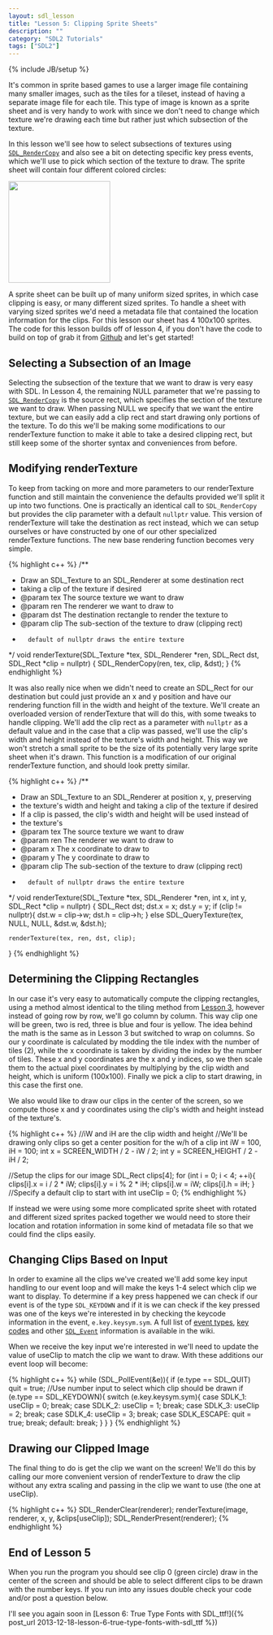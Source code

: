 ```yaml
---
layout: sdl_lesson
title: "Lesson 5: Clipping Sprite Sheets"
description: ""
category: "SDL2 Tutorials"
tags: ["SDL2"]
---
```

{% include JB/setup %}

It's common in sprite based games to use a larger image file containing many smaller images, such as the 
tiles for a tileset, instead of having a separate image file for each tile. This type of image is known
as a sprite sheet and is very handy to work with since we don't need to change which texture we're drawing
each time but rather just which subsection of the texture.

<!--more-->

In this lesson we'll see how to select subsections of textures using [`SDL_RenderCopy`](http://wiki.libsdl.org/SDL_RenderCopy) and also see a bit on detecting specific key press events, which we'll use to pick which section of 
the texture to draw. The sprite sheet will contain four different colored circles:

<a href="https://github.com/Twinklebear/TwinklebearDev-Lessons/raw/master/res/Lesson5/image.png">
	<img width="200" height="auto" class="centered"
		src="https://github.com/Twinklebear/TwinklebearDev-Lessons/raw/master/res/Lesson5/image.png" />
</a>
<br />

A sprite sheet can be built up of many uniform sized sprites, in which case clipping is easy, or many different
sized sprites. To handle a sheet with varying sized sprites we'd need a metadata file that contained the 
location information for the clips. For this lesson our sheet has 4 100x100 sprites. The code for this lesson builds 
off of lesson 4, if you don't have the code to build on top of
grab it from [Github](https://github.com/Twinklebear/TwinklebearDev-Lessons/tree/master/Lesson4) and let's get
started!

Selecting a Subsection of an Image
-
Selecting the subsection of the texture that we want to draw is very easy with SDL. In Lesson 4, the remaining NULL
parameter that we're passing to [`SDL_RenderCopy`](http://wiki.libsdl.org/SDL_RenderCopy) is the source rect, 
which specifies the section of the texture we want to draw. When passing NULL we specify that we want the entire texture, 
but we can easily add a clip rect and start drawing only portions of the texture. To do this we'll be making 
some modifications to our renderTexture function to make it able to take a desired clipping rect, but still
keep some of the shorter syntax and conveniences from before.

Modifying renderTexture
-
To keep from tacking on more and more parameters to our renderTexture function and still maintain the convenience
the defaults provided we'll split it up into two functions. One is practically an identical call
to `SDL_RenderCopy` but provides the clip parameter with a default `nullptr` value. This version of renderTexture will take 
the destination as rect instead, which we can setup ourselves or have constructed by one of our other specialized 
renderTexture functions. The new base rendering function becomes very simple.

{% highlight c++ %}
/**
* Draw an SDL_Texture to an SDL_Renderer at some destination rect
* taking a clip of the texture if desired
* @param tex The source texture we want to draw
* @param ren The renderer we want to draw to
* @param dst The destination rectangle to render the texture to
* @param clip The sub-section of the texture to draw (clipping rect)
*		default of nullptr draws the entire texture
*/
void renderTexture(SDL_Texture *tex, SDL_Renderer *ren, SDL_Rect dst,
	SDL_Rect *clip = nullptr)
{
	SDL_RenderCopy(ren, tex, clip, &dst);
}
{% endhighlight %}
<br />

It was also really nice when we didn't need to create an SDL_Rect for our destination but could just provide
an x and y position and have our rendering function fill in the width and height of the texture. We'll create
an overloaded version of renderTexture that will do this, with some tweaks to handle clipping. We'll add
the clip rect as a parameter with `nullptr` as a default value and in the case that a clip was passed, we'll use 
the clip's width and height instead of the texture's width and height. This way we won't stretch a small
sprite to be the size of its potentially very large sprite sheet when it's drawn. This function is a modification of 
our original renderTexture function, and should look pretty similar.

{% highlight c++ %}
/**
* Draw an SDL_Texture to an SDL_Renderer at position x, y, preserving
* the texture's width and height and taking a clip of the texture if desired
* If a clip is passed, the clip's width and height will be used instead of
*	the texture's
* @param tex The source texture we want to draw
* @param ren The renderer we want to draw to
* @param x The x coordinate to draw to
* @param y The y coordinate to draw to
* @param clip The sub-section of the texture to draw (clipping rect)
*		default of nullptr draws the entire texture
*/
void renderTexture(SDL_Texture *tex, SDL_Renderer *ren, int x, int y,
	SDL_Rect *clip = nullptr)
{
	SDL_Rect dst;
	dst.x = x;
	dst.y = y;
	if (clip != nullptr){
		dst.w = clip->w;
		dst.h = clip->h;
	}
	else
		SDL_QueryTexture(tex, NULL, NULL, &dst.w, &dst.h);

	renderTexture(tex, ren, dst, clip);
}
{% endhighlight %}
<br />

Determining the Clipping Rectangles
-
In our case it's very easy to automatically compute the clipping rectangles, using a method almost identical
to the tiling method from [Lesson 3](http://twinklebear.github.io/sdl2%20tutorials/2013/08/18/lesson-3-sdl-extension-libraries/#tiling_the_background), however instead of going row by row, we'll go column by column. This way
clip one will be green, two is red, three is blue and four is yellow. The idea behind the math is the same as in
Lesson 3 but switched to wrap on columns. So our y coordinate is calculated by modding the tile index with the 
number of tiles (2), while the x coordinate is taken by dividing the index by the number of tiles. These x and y
coordinates are the x and y indices, so we then scale them to the actual pixel coordinates by multiplying by the 
clip width and height, which is uniform (100x100). Finally we pick a clip to start drawing, in this case the first one.

We also would like to draw our clips in the center of the screen, so we compute those x and y coordinates using
the clip's width and height instead of the texture's.

{% highlight c++ %}
//iW and iH are the clip width and height
//We'll be drawing only clips so get a center position for the w/h of a clip
int iW = 100, iH = 100;
int x = SCREEN_WIDTH / 2 - iW / 2;
int y = SCREEN_HEIGHT / 2 - iH / 2;

//Setup the clips for our image
SDL_Rect clips[4];
for (int i = 0; i < 4; ++i){
	clips[i].x = i / 2 * iW;
	clips[i].y = i % 2 * iH;
	clips[i].w = iW;
	clips[i].h = iH;
}
//Specify a default clip to start with
int useClip = 0;
{% endhighlight %}
<br />

If instead we were using some more complicated sprite sheet with rotated and different sized sprites packed together 
we would need to store their location and rotation information in some kind of metadata file so that we could find 
the clips easily.

Changing Clips Based on Input
-
In order to examine all the clips we've created we'll add some key input handling to our event loop and will
make the keys 1-4 select which clip we want to display. To determine if a key press happened we can check
if our event is of the type `SDL_KEYDOWN` and if it is we can check if the key pressed was one of the keys we're interested
in by checking the keycode information in the event, `e.key.keysym.sym`.
A full list of [event types](http://wiki.libsdl.org/SDL_EventType), [key codes](http://wiki.libsdl.org/SDL_Keycode)
and other [`SDL_Event`](http://wiki.libsdl.org/SDL_Event) information is available in the wiki.

When we receive the key input we're interested in we'll need to update the value of useClip to match the clip
we want to draw. With these additions our event loop will become:

{% highlight c++ %}
while (SDL_PollEvent(&e)){
	if (e.type == SDL_QUIT)
		quit = true;
	//Use number input to select which clip should be drawn
	if (e.type == SDL_KEYDOWN){
		switch (e.key.keysym.sym){
			case SDLK_1:
				useClip = 0;
				break;
			case SDLK_2:
				useClip = 1;
				break;
			case SDLK_3:
				useClip = 2;
				break;
			case SDLK_4:
				useClip = 3;
				break;
			case SDLK_ESCAPE:
				quit = true;
				break;
			default:
				break;
		}
	}
}
{% endhighlight %}
<br />

Drawing our Clipped Image
-
The final thing to do is get the clip we want on the screen! We'll do this by calling our more convenient
version of renderTexture to draw the clip without any extra scaling and passing in the clip we want to use
(the one at useClip).

{% highlight c++ %}
SDL_RenderClear(renderer);
renderTexture(image, renderer, x, y, &clips[useClip]);
SDL_RenderPresent(renderer);
{% endhighlight %}
<br />

End of Lesson 5
-
When you run the program you should see clip 0 (green circle) draw in the center of the screen and should be able to select 
different clips to be drawn with the number keys. If you run into any issues double check your code 
and/or post a question below.

I'll see you again soon in [Lesson 6: True Type Fonts with SDL_ttf!]({% post_url 2013-12-18-lesson-6-true-type-fonts-with-sdl_ttf %})


